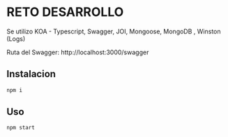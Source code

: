 # RETO DESARROLLO

Se utilizo KOA - Typescript, Swagger, JOI, Mongoose, MongoDB , Winston (Logs)

Ruta del Swagger: http://localhost:3000/swagger
## Instalacion

```bash
npm i 
```

## Uso

```bash
npm start
```

